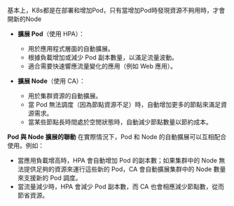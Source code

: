 基本上，K8s都是在部署和增加Pod，只有當增加Pod時發現資源不夠用時，才會開新的Node

- **擴展 Pod**（使用 HPA）：
	- 用於應用程式層面的自動擴展。
	- 根據負載增加或減少 Pod 副本數量，以滿足流量波動。
	- 適合需要快速響應流量變化的應用（例如 Web 應用）。

- **擴展 Node**（使用 CA）：
	- 用於集群資源的自動擴展。
	- 當 Pod 無法調度（因為節點資源不足）時，自動增加更多的節點來滿足資源需求。
	- 當某些節點長時間處於空閒狀態時，自動減少節點數量以節約成本。

**Pod 與 Node 擴展的聯動**
在實際情況下，Pod 和 Node 的自動擴展可以互相配合使用。例如：
- 當應用負載增高時，HPA 會自動增加 Pod 的副本數；如果集群中的 Node 無法提供足夠的資源來運行這些新的 Pod，CA 會自動擴展集群中的 Node 數量來支援新的 Pod 調度。
- 當流量減少時，HPA 會減少 Pod 副本數，而 CA 也會相應減少節點數，從而節省資源。


